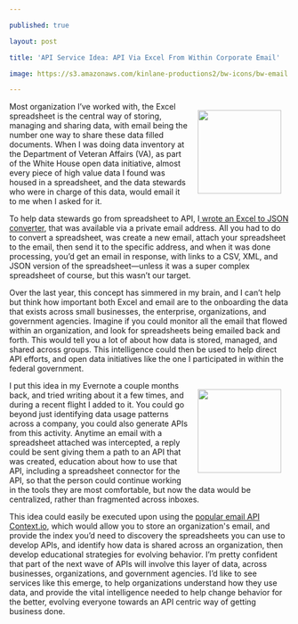 ---
published: true
layout: post
title: 'API Service Idea: API Via Excel From Within Corporate Email'
image: https://s3.amazonaws.com/kinlane-productions2/bw-icons/bw-email.png
---

<p><a href="/admin/blog/"><img style="padding: 15px;" src="https://s3.amazonaws.com/kinlane-productions2/bw-icons/bw-email.png" alt="" width="150" align="right" /></a>
<p>Most organization I&rsquo;ve worked with, the Excel spreadsheet is the central way of storing, managing and sharing data, with email being the number one way to share these data filled documents. When I was doing data inventory at the Department of Veteran Affairs (VA), as part of the White House open data initiative, almost every piece of high value data I found was housed in a spreadsheet, and the data stewards who were in charge of this data, would email it to me when I asked for it.
<p>To help data stewards go from spreadsheet to API, I<a href="https://github.com/kinlane/email-xlsx-to-csv-json-xml"> wrote an Excel to JSON converter</a>, that was available via a private email address. All you had to do to convert a spreadsheet, was create a new email, attach your spreadsheet to the email, then send it to the specific address, and when it was done processing, you&rsquo;d get an email in response, with links to a CSV, XML, and JSON version of the spreadsheet&mdash;unless it was a super complex spreadsheet of course, but this wasn&rsquo;t our target.
<p>Over the last year, this concept has simmered in my brain, and I can&rsquo;t help but think how important both Excel and email are to the onboarding the data that exists across small businesses, the enterprise, organizations, and government agencies. Imagine if you could monitor all the email that flowed within an organization, and look for spreadsheets being emailed back and forth. This would tell you a lot of about how data is stored, managed, and shared across groups. This intelligence could then be used to help direct API efforts, and open data initiatives like the one I participated in within the federal government.
<p><a href="/admin/blog/"><img style="padding: 15px;" src="https://s3.amazonaws.com/kinlane-productions2/bw-icons/bw-excel-icon.jpg" alt="" width="150" align="right" /></a>
<p>I put this idea in my Evernote a couple months back, and tried writing about it a few times, and during a recent flight I added to it. You could go beyond just identifying data usage patterns across a company, you could also generate APIs from this activity. Anytime an email with a spreadsheet attached was intercepted, a reply could be sent giving them a path to an API that was created, education about how to use that API, including a spreadsheet connector for the API, so that the person could continue working in the tools they are most comfortable, but now the data would be centralized, rather than fragmented across inboxes.
<p>This idea could easily be executed upon using the <a href="http://context.io/">popular email API Context.io</a>, which would allow you to store an organization's email, and provide the index you&rsquo;d need to discovery the spreadsheets you can use to develop APIs, and identify how data is shared across an organization, then develop educational strategies for evolving behavior. I&rsquo;m pretty confident that part of the next wave of APIs will involve this layer of data, across businesses, organizations, and government agencies. I&rsquo;d like to see services like this emerge, to help organizations understand how they use data, and provide the vital intelligence needed to help change behavior for the better, evolving everyone towards an API centric way of getting business done.

